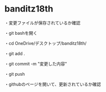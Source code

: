 # banditz18th
 
 ・変更ファイルが保存されているか確認

・git bashを開く

・cd OneDrive/デスクトップ/banditz18th/

・git add .

・git commit -m "変更した内容"

・git push

・githubのページを開いて、更新されているか確認
